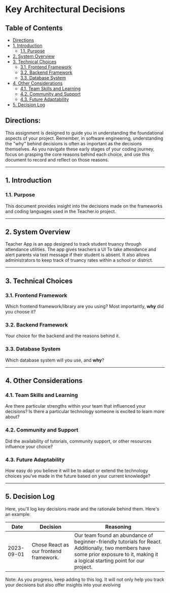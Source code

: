 # Key Architectural Decisions

## Table of Contents

- [Directions](#directions)
- [1. Introduction](#1-introduction)
  - [1.1. Purpose](#11-purpose)
- [2. System Overview](#2-system-overview)
- [3. Technical Choices](#3-technical-choices)
  - [3.1. Frontend Framework](#31-frontend-framework)
  - [3.2. Backend Framework](#32-backend-framework)
  - [3.3. Database System](#33-database-system)
- [4. Other Considerations](#4-other-considerations)
  - [4.1. Team Skills and Learning](#41-team-skills-and-learning)
  - [4.2. Community and Support](#42-community-and-support)
  - [4.3. Future Adaptability](#43-future-adaptability)
- [5. Decision Log](#5-decision-log)

## Directions:

This assignment is designed to guide you in understanding the foundational aspects of your project. Remember, in software engineering, understanding the "why" behind decisions is often as important as the decisions themselves. As you navigate these early stages of your coding journey, focus on grasping the core reasons behind each choice, and use this document to record and reflect on those reasons.

---

## 1. Introduction

### 1.1. Purpose

This document provides insight into the decisions made on the frameworks and coding languages used in the Teacher.io project.

---

## 2. System Overview

Teacher App is an app designed to track student truancy through attendance utilities.  The app gives teachers a UI To take attendance and alert parents via text message if their student is absent.  It also allows administrators to keep track of truancy rates within a school or district.

---

## 3. Technical Choices

### 3.1. Frontend Framework

Which frontend framework/library are you using? Most importantly, **why** did you choose it?

### 3.2. Backend Framework

Your choice for the backend and the reasons behind it.

### 3.3. Database System

Which database system will you use, and **why**?

---

## 4. Other Considerations

### 4.1. Team Skills and Learning

Are there particular strengths within your team that influenced your decisions? Is there a particular technology someone is excited to learn more about?

### 4.2. Community and Support

Did the availability of tutorials, community support, or other resources influence your choice?

### 4.3. Future Adaptability

How easy do you believe it will be to adapt or extend the technology choices you’ve made in the future based on your current knowledge?

---

## 5. Decision Log

Here, you'll log key decisions made and the rationale behind them. Here's an example:

| Date       | Decision                                 | Reasoning                                                                                                           |
|------------|------------------------------------------|---------------------------------------------------------------------------------------------------------------------|
| 2023-09-01 | Chose React as our frontend framework.   | Our team found an abundance of beginner-friendly tutorials for React. Additionally, two members have some prior exposure to it, making it a logical starting point for our project. |

Note: As you progress, keep adding to this log. It will not only help you track your decisions but also offer insights into your evolving
